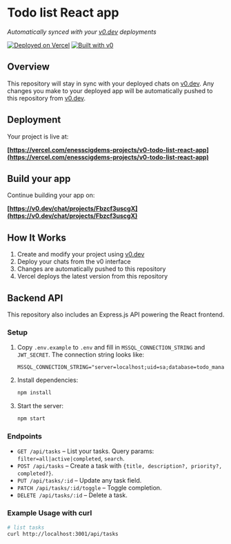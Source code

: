 # Todo list React app

*Automatically synced with your [v0.dev](https://v0.dev) deployments*

[![Deployed on Vercel](https://img.shields.io/badge/Deployed%20on-Vercel-black?style=for-the-badge&logo=vercel)](https://vercel.com/enesscigdems-projects/v0-todo-list-react-app)
[![Built with v0](https://img.shields.io/badge/Built%20with-v0.dev-black?style=for-the-badge)](https://v0.dev/chat/projects/Fbzcf3uscgX)

## Overview

This repository will stay in sync with your deployed chats on [v0.dev](https://v0.dev).
Any changes you make to your deployed app will be automatically pushed to this repository from [v0.dev](https://v0.dev).

## Deployment

Your project is live at:

**[https://vercel.com/enesscigdems-projects/v0-todo-list-react-app](https://vercel.com/enesscigdems-projects/v0-todo-list-react-app)**

## Build your app

Continue building your app on:

**[https://v0.dev/chat/projects/Fbzcf3uscgX](https://v0.dev/chat/projects/Fbzcf3uscgX)**

## How It Works

1. Create and modify your project using [v0.dev](https://v0.dev)
2. Deploy your chats from the v0 interface
3. Changes are automatically pushed to this repository
4. Vercel deploys the latest version from this repository
## Backend API

This repository also includes an Express.js API powering the React frontend.

### Setup

1. Copy `.env.example` to `.env` and fill in `MSSQL_CONNECTION_STRING` and `JWT_SECRET`.
   The connection string looks like:
   ```
   MSSQL_CONNECTION_STRING="server=localhost;uid=sa;database=todo_manager;TrustServerCertificate=true;"
   ```
2. Install dependencies:
   ```bash
   npm install
   ```
3. Start the server:
   ```bash
   npm start
   ```

### Endpoints

- `GET /api/tasks` – List your tasks. Query params: `filter=all|active|completed`, `search`.
- `POST /api/tasks` – Create a task with `{title, description?, priority?, completed?}`.
- `PUT /api/tasks/:id` – Update any task field.
- `PATCH /api/tasks/:id/toggle` – Toggle completion.
- `DELETE /api/tasks/:id` – Delete a task.

### Example Usage with curl

```bash
# list tasks
curl http://localhost:3001/api/tasks
```
